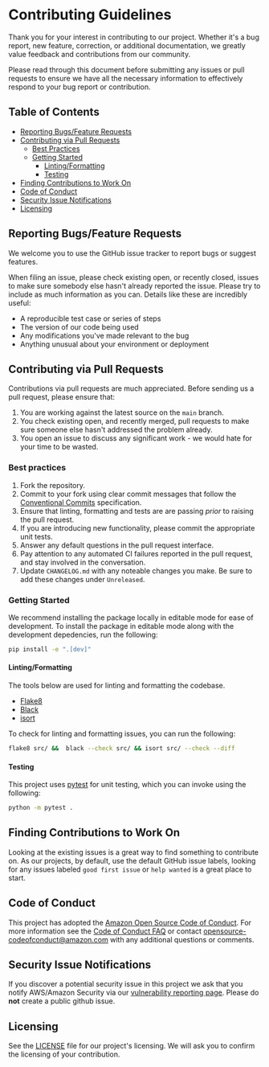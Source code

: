 # Contributing Guidelines

Thank you for your interest in contributing to our project. Whether it's a bug report, new feature, correction, or additional
documentation, we greatly value feedback and contributions from our community.

Please read through this document before submitting any issues or pull requests to ensure we have all the necessary
information to effectively respond to your bug report or contribution.

## Table of Contents
- [Reporting Bugs/Feature Requests](#report-bugsfeature-requests)
- [Contributing via Pull Requests](#contributing-via-pull-requests)
    - [Best Practices](#best-practices)
    - [Getting Started](#getting-started)
        - [Linting/Formatting](#lintingformatting)
        - [Testing](#testing)
- [Finding Contributions to Work On](#finding-contributions-to-work-on)
- [Code of Conduct](#code-of-conduct)
- [Security Issue Notifications](#security-issue-notifications)
- [Licensing](#licensing)

## Reporting Bugs/Feature Requests

We welcome you to use the GitHub issue tracker to report bugs or suggest features.

When filing an issue, please check existing open, or recently closed, issues to make sure somebody else hasn't already
reported the issue. Please try to include as much information as you can. Details like these are incredibly useful:

* A reproducible test case or series of steps
* The version of our code being used
* Any modifications you've made relevant to the bug
* Anything unusual about your environment or deployment


## Contributing via Pull Requests
Contributions via pull requests are much appreciated. Before sending us a pull request, please ensure that:

1. You are working against the latest source on the `main` branch.
2. You check existing open, and recently merged, pull requests to make sure someone else hasn't addressed the problem already.
3. You open an issue to discuss any significant work - we would hate for your time to be wasted.


### Best practices
1. Fork the repository.
2. Commit to your fork using clear commit messages that follow the [Conventional Commits](https://www.conventionalcommits.org/en/v1.0.0/) specification.
3. Ensure that linting, formatting and tests are are passing *prior* to raising the pull request.
4. If you are introducing new functionality, please commit the appropriate unit tests.
5. Answer any default questions in the pull request interface.
6. Pay attention to any automated CI failures reported in the pull request, and stay involved in the conversation.
7. Update `CHANGELOG.md` with any noteable changes you make. Be sure to add these changes under `Unreleased`.

### Getting Started

We recommend installing the package locally in editable mode for ease of development. To install the package in editable mode along with the development depedencies, run the following:

```bash
pip install -e ".[dev]"
```

#### Linting/Formatting

The tools below are used for linting and formatting the codebase.

- [Flake8](https://flake8.pycqa.org/en/latest/)
- [Black](https://black.readthedocs.io/en/stable/)
- [isort](https://pycqa.github.io/isort/)

To check for linting and formatting issues, you can run the following:

```bash
flake8 src/ &&  black --check src/ && isort src/ --check --diff
```

#### Testing

This project uses [pytest](https://docs.pytest.org/en/8.2.x/) for unit testing, which you can invoke using the following:

```bash
python -m pytest .
```

## Finding Contributions to Work On
Looking at the existing issues is a great way to find something to contribute on. As our projects, by default, use the default GitHub issue labels, looking for any issues labeled `good first issue` or `help wanted` is a great place to start.


## Code of Conduct
This project has adopted the [Amazon Open Source Code of Conduct](https://aws.github.io/code-of-conduct).
For more information see the [Code of Conduct FAQ](https://aws.github.io/code-of-conduct-faq) or contact
opensource-codeofconduct@amazon.com with any additional questions or comments.


## Security Issue Notifications
If you discover a potential security issue in this project we ask that you notify AWS/Amazon Security via our [vulnerability reporting page](http://aws.amazon.com/security/vulnerability-reporting/). Please do **not** create a public github issue.


## Licensing

See the [LICENSE](LICENSE) file for our project's licensing. We will ask you to confirm the licensing of your contribution.
